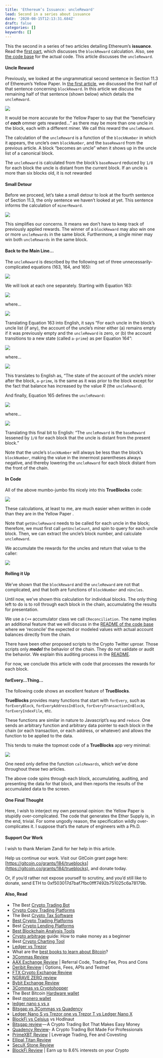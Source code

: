 ```yaml
---
title: 'Ethereum’s Issuance: uncleReward'
lead: Second in a series about issuance
date: '2020-08-15T12:13:31.684Z'
draft: false
categories: []
keywords: []
---
```


This the second in a series of two articles detailing Ethereum’s **issuance**. Read the [first part](https://medium.com/@tjayrush/ethereums-issuance-minerreward-3cad5b9a72ff), which discusses the `blockReward` calculation. Also, see [the code base](https://github.com/Great-Hill-Corporation/trueblocks-core/tree/develop/src/other/issuance) for the actual code. This article discusses the `uncleReward`.

#### Uncle Reward

Previously, we looked at the ungrammatical second sentence in Section 11.3 of Ethereum’s Yellow Paper. In [the first article](https://medium.com/@tjayrush/ethereums-issuance-minerreward-3cad5b9a72ff), we discussed the first half of that sentence concerning `blockReward`. In this article we discuss the remaining half of that sentence (shown below) which details the `uncleReward`.

![](/blog/medium-posts/img/041-Ethereums-Issuance-uncleReward-001.png)

It would be more accurate for the Yellow Paper to say that the “beneficiary of **_each_** ommer gets rewarded…” as there may be more than one uncle in the block, each with a different miner. We call this reward the `uncleReward`.

The calculation of the `uncleReward` is a function of the `blockNumber` in which it appears, the uncle’s own `blockNumber`, and the `baseReward` from the previous article. A block “becomes an uncle” when it shows up in the uncle list of a canonical block.

The `uncleReward` is calculated from the block’s `baseReward` reduced by `1/8` for each block the uncle is distant from the current block. If an uncle is more than six blocks old, it is not rewarded

#### Small Detour

Before we proceed, let’s take a small detour to look at the fourth sentence of Section 11.3, the only sentence we haven’t looked at yet. This sentence informs the calculation of `minerReward`.

![](/blog/medium-posts/img/041-Ethereums-Issuance-uncleReward-002.png)

This simplifies our concerns. It means we don’t have to keep track of previously applied rewards. The winner of a `blockReward` may also win one or more `uncleRewards` in the same block. Furthermore, a single miner may win both `uncleRewards` in the same block.

#### Back to the Main Line…

The `uncleReward` is described by the following set of three unnecessarily-complicated equations (163, 164, and 165):

![](/blog/medium-posts/img/041-Ethereums-Issuance-uncleReward-003.png)

We will look at each one separately. Starting with Equation 163:

![](/blog/medium-posts/img/041-Ethereums-Issuance-uncleReward-004.png)

where…

![](/blog/medium-posts/img/041-Ethereums-Issuance-uncleReward-005.png)

Translating Equation 163 into English, it says “For each uncle in the block’s uncle list (if any), the account of the uncle’s miner either (a) remains empty if it was previously empty and the `uncleReward` is zero, or (b) the account transitions to a new state (called `a-prime`) as per Equation 164”:

![](/blog/medium-posts/img/041-Ethereums-Issuance-uncleReward-006.png)

where…

![](/blog/medium-posts/img/041-Ethereums-Issuance-uncleReward-007.png)

This translates to English as, “The state of the account of the uncle’s miner after the block, `a-prime`, is the same as it was prior to the block except for the fact that balance has increased by the value _R_ (the `uncleReward`).

And finally, Equation 165 defines the `uncleReward:`

![](/blog/medium-posts/img/041-Ethereums-Issuance-uncleReward-008.png)

where…

![](/blog/medium-posts/img/041-Ethereums-Issuance-uncleReward-009.png)

Translating this final bit to English: “The `uncleReward` is the `baseReward` lessened by `1/8` for each block that the uncle is distant from the present block.”

Note that the uncle’s `blockNumber` will always be less than the block’s `blockNumber`, making the value in the innermost parentheses always negative, and thereby lowering the `uncleReward` for each block distant from the front of the chain.

#### In Code

All of the above mumbo-jumbo fits nicely into this **TrueBlocks** code:

![](/blog/medium-posts/img/041-Ethereums-Issuance-uncleReward-010.png)

These calculations, at least to me, are much easier when written in code than they are in the Yellow Paper .

Note that `getUncleReward` needs to be called for each uncle in the block; therefore, we must first call `getUncleCount`, and spin to query for each uncle block. Then, we can extract the uncle’s block number, and calculate `uncleReward`.

We accumulate the rewards for the uncles and return that value to the caller:

![](/blog/medium-posts/img/041-Ethereums-Issuance-uncleReward-011.png)

#### Rolling it Up

We’ve shown that the `blockReward` and the `uncleReward` are not that complicated, and that both are functions of `blockNumber` and `nUncles`.

Until now, we’ve shown this calculation for individual blocks. The only thing left to do is to roll through each block in the chain, accumulating the results for presentation.

We use a `C++` accumulator class we call `CReconciliation`. The name implies an additional feature that we will discuss in the [README of the code base](https://github.com/Great-Hill-Corporation/trueblocks-core/tree/develop/src/other/issuance) where we ‘reconcile’ the expected or modeled values with actual account balances directly from the chain.

There have been other proposed scripts to the Crypto Twitter uproar. Those scripts only **_model_** the behavior of the chain. They do not validate or audit the behavior. We explain this auditing process in the [README](https://github.com/Great-Hill-Corporation/trueblocks-core/tree/develop/src/other/issuance).

For now, we conclude this article with code that processes the rewards for each block.

#### forEvery…Thing…

The following code shows an excellent feature of **TrueBlocks**.

**TrueBlocks** provides many functions that start with `forEvery`, such as `forEveryBlock`, `forEveryAddressInBlock`, `forEveryTransactionInBlock`, `forEveryIndexFile`, etc.

These functions are similar in nature to Javascript’s `map` and `reduce`. One sends an arbitrary function and arbitrary data pointer to each block in the chain (or each transaction, or each address, or whatever) and allows the function to be applied to the data.

This tends to make the topmost code of a **TrueBlocks** app very minimal:

![](/blog/medium-posts/img/041-Ethereums-Issuance-uncleReward-012.png)

One need only define the function `calcRewards`, which we’ve done throughout these two articles.

The above code spins through each block, accumulating, auditing, and presenting the data for that block, and then reports the results of the accumulated data to the screen.

#### One Final Thought

Here, I wish to interject my own personal opinion: the Yellow Paper is stupidly over-complicated. The code that generates the Ether Supply is, in the end, trivial. For some ungodly reason, the specification wildly over-complicates it. I suppose that’s the nature of engineers with a Ph.D.

#### Support Our Work

I wish to thank Meriam Zandi for her help in this article.

Help us continue our work. Visit our GitCoin grant page here: [https://gitcoin.co/grants/184/trueblocks](https://gitcoin.co/grants/184/trueblocks), and donate today.

Or, if you’d rather not expose yourself to scrutiny, and you’d still like to donate, send ETH to 0xf503017d7baf7fbc0fff7492b751025c6a78179b.

#### Also, Read

*   The Best [Crypto Trading Bot](https://medium.com/coinmonks/crypto-trading-bot-c2ffce8acb2a)
*   [Crypto Copy Trading Platforms](https://medium.com/coinmonks/top-10-crypto-copy-trading-platforms-for-beginners-d0c37c7d698c)
*   The Best [Crypto Tax Software](https://medium.com/coinmonks/best-crypto-tax-tool-for-my-money-72d4b430816b)
*   [Best Crypto Trading Platforms](https://medium.com/coinmonks/the-best-crypto-trading-platforms-in-2020-the-definitive-guide-updated-c72f8b874555)
*   Best [Crypto Lending Platforms](https://medium.com/coinmonks/top-5-crypto-lending-platforms-in-2020-that-you-need-to-know-a1b675cec3fa)
*   [Best Blockchain Analysis Tools](https://bitquery.io/blog/best-blockchain-analysis-tools-and-software)
*   [Crypto arbitrage](https://medium.com/coinmonks/crypto-arbitrage-guide-how-to-make-money-as-a-beginner-62bfe5c868f6) guide: How to make money as a beginner
*   Best [Crypto Charting Tool](https://medium.com/coinmonks/what-are-the-best-charting-platforms-for-cryptocurrency-trading-85aade584d80)
*   [Ledger vs Trezor](https://medium.com/coinmonks/ledger-vs-trezor-best-hardware-wallet-to-secure-cryptocurrency-22c7a3fd391e)
*   What are the [best books to learn about Bitcoin](https://medium.com/coinmonks/what-are-the-best-books-to-learn-bitcoin-409aeb9aff4b)?
*   [3Commas Review](https://medium.com/coinmonks/3commas-review-an-excellent-crypto-trading-bot-2020-1313a58bec92)
*   [AAX Exchange Review](https://medium.com/coinmonks/aax-exchange-review-2021-67c5ea09330c) | Referral Code, Trading Fee, Pros and Cons
*   [Deribit Review](https://medium.com/coinmonks/deribit-review-options-fees-apis-and-testnet-2ca16c4bbdb2) | Options, Fees, APIs and Testnet
*   [FTX Crypto Exchange Review](https://medium.com/coinmonks/ftx-crypto-exchange-review-53664ac1198f)
*   [NGRAVE ZERO review](https://medium.com/coinmonks/ngrave-zero-review-c465cf8307fc)
*   [Bybit Exchange Review](https://medium.com/coinmonks/bybit-exchange-review-dbd570019b71)
*   [3Commas vs Cryptohopper](https://medium.com/coinmonks/cryptohopper-vs-3commas-vs-shrimpy-a2c16095b8fe)
*   The Best Bitcoin [Hardware wallet](https://medium.com/coinmonks/the-best-cryptocurrency-hardware-wallets-of-2020-e28b1c124069?source=friends_link&sk=324dd9ff8556ab578d71e7ad7658ad7c)
*   Best [monero wallet](https://blog.coincodecap.com/best-monero-wallets)
*   [ledger nano s vs x](https://blog.coincodecap.com/ledger-nano-s-vs-x)
*   [Bitsgap vs 3Commas vs Quadency](https://blog.coincodecap.com/bitsgap-3commas-quadency)
*   [Ledger Nano S vs Trezor one vs Trezor T vs Ledger Nano X](https://blog.coincodecap.com/ledger-nano-s-vs-trezor-one-ledger-nano-x-trezor-t)
*   [BlockFi vs Celsius](https://medium.com/coinmonks/blockfi-vs-celsius-vs-hodlnaut-8a1cc8c26630) vs Hodlnaut
*   [Bitsgap review](https://medium.com/coinmonks/bitsgap-review-a-crypto-trading-bot-that-makes-easy-money-a5d88a336df2) — A Crypto Trading Bot That Makes Easy Money
*   [Quadency Review](https://medium.com/coinmonks/quadency-review-a-crypto-trading-automation-platform-3068eaa374e1)\- A Crypto Trading Bot Made For Professionals
*   [PrimeXBT Review](https://medium.com/coinmonks/primexbt-review-88e0815be858) | Leverage Trading, Fee and Covesting
*   [Ellipal Titan Review](https://medium.com/coinmonks/ellipal-titan-review-85e9071dd029)
*   [SecuX Stone Review](https://blog.coincodecap.com/secux-stone-hardware-wallet-review)
*   [BlockFi Review](https://medium.com/coinmonks/blockfi-review-53096053c097) | Earn up to 8.6% interests on your Crypto
